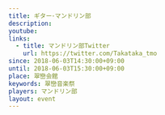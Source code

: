 ```yaml
---
title: ギター･マンドリン部
description: 
youtube: 
links:
  - title: マンドリン部Twitter
    url: https://twitter.com/Takataka_tmo
since: 2018-06-03T14:30:00+09:00
until: 2018-06-03T15:30:00+09:00
place: 翠巒会館
keywords: 翠巒音楽祭
players: マンドリン部
layout: event
---
```

